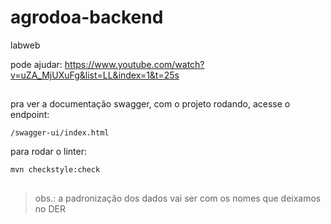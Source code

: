 # agrodoa-backend

labweb

pode ajudar: https://www.youtube.com/watch?v=uZA_MjUXuFg&list=LL&index=1&t=25s
##
pra ver a documentação swagger, com o projeto rodando, acesse o endpoint:

    /swagger-ui/index.html


para rodar o linter:

    mvn checkstyle:check

##
 > obs.: a padronização dos dados vai ser com os nomes que deixamos no DER